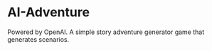# AI-Adventure
Powered by OpenAI. A simple story adventure generator game that generates scenarios.

